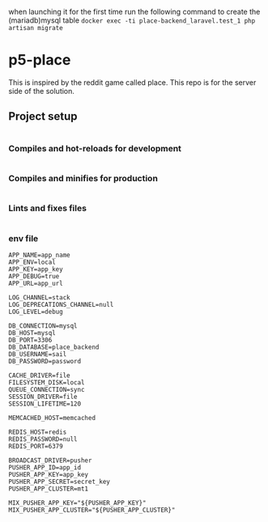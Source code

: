 when launching it for the first time run the following command to create the (mariadb)mysql table
```docker exec -ti place-backend_laravel.test_1 php artisan migrate```

# p5-place
This is inspired by the reddit game called place.
This repo is for the server side of the solution.
##

## Project setup
```

```

### Compiles and hot-reloads for development
```

```

### Compiles and minifies for production
```

```

### Lints and fixes files
```

```

### env file
```
APP_NAME=app_name
APP_ENV=local
APP_KEY=app_key
APP_DEBUG=true
APP_URL=app_url

LOG_CHANNEL=stack
LOG_DEPRECATIONS_CHANNEL=null
LOG_LEVEL=debug

DB_CONNECTION=mysql
DB_HOST=mysql
DB_PORT=3306
DB_DATABASE=place_backend
DB_USERNAME=sail
DB_PASSWORD=password

CACHE_DRIVER=file
FILESYSTEM_DISK=local
QUEUE_CONNECTION=sync
SESSION_DRIVER=file
SESSION_LIFETIME=120

MEMCACHED_HOST=memcached

REDIS_HOST=redis
REDIS_PASSWORD=null
REDIS_PORT=6379

BROADCAST_DRIVER=pusher
PUSHER_APP_ID=app_id
PUSHER_APP_KEY=app_key
PUSHER_APP_SECRET=secret_key
PUSHER_APP_CLUSTER=mt1

MIX_PUSHER_APP_KEY="${PUSHER_APP_KEY}"
MIX_PUSHER_APP_CLUSTER="${PUSHER_APP_CLUSTER}"

```
